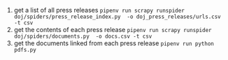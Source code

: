1. get a list of all press releases `pipenv run scrapy runspider doj/spiders/press_release_index.py  -o doj_press_releases/urls.csv -t csv`
2. get the contents of each press release `pipenv run scrapy runspider doj/spiders/documents.py  -o docs.csv -t csv`
3. get the documents linked from each press release `pipenv run python pdfs.py`